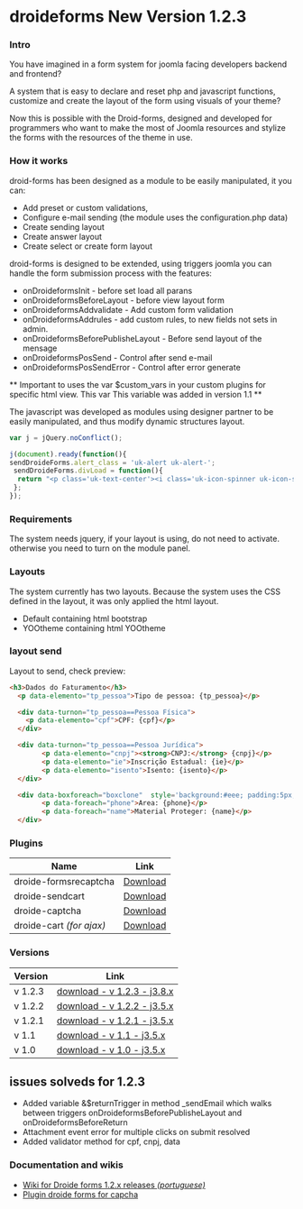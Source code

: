 # droideforms New Version 1.2.3

### Intro
You have imagined in a form system for joomla facing developers backend and frontend?

A system that is easy to declare and reset php and javascript functions, customize and create the layout of the form using visuals of your theme?

Now this is possible with the Droid-forms, designed and developed for programmers who want to make the most of Joomla resources and stylize the forms with the resources of the theme in use.

### How it works
droid-forms has been designed as a module to be easily manipulated, it you can:

* Add preset or custom validations,
* Configure e-mail sending (the module uses the configuration.php data)
* Create sending layout
* Create answer layout
* Create select or create form layout

droid-forms is designed to be extended, using triggers joomla you can handle the form submission process with the features:
* onDroideformsInit - before set load all parans
* onDroideformsBeforeLayout - before view layout form
* onDroideformsAddvalidate - Add custom form validation  
* onDroideformsAddrules - add custom rules, to new fields not sets in admin.
* onDroideformsBeforePublisheLayout - Before send layout of the mensage
* onDroideformsPosSend - Control after send e-mail
* onDroideformsPosSendError - Control after error generate

** Important to uses the var $custom_vars in your custom plugins for specific html view. This var This variable was added in version 1.1 **

The javascript was developed as modules using designer partner to be easily manipulated, and thus modify dynamic structures layout.

```javascript
var j = jQuery.noConflict();

j(document).ready(function(){
sendDroideForms.alert_class = 'uk-alert uk-alert-';
 sendDroideForms.divLoad = function(){
  return "<p class='uk-text-center'><i class='uk-icon-spinner uk-icon-spin'></i></p>";
 };
});
```

### Requirements

The system needs jquery, if your layout is using, do not need to activate. otherwise you need to turn on the module panel.


### Layouts

The system currently has two layouts. Because the system uses the CSS defined in the layout, it was only applied the html layout.

* Default containing html bootstrap
* YOOtheme containing html YOOtheme


### layout send

Layout to send, check preview:

```html
<h3>Dados do Faturamento</h3>
  <p data-elemento="tp_pessoa">Tipo de pessoa: {tp_pessoa}</p>

  <div data-turnon="tp_pessoa==Pessoa Física">
    <p data-elemento="cpf">CPF: {cpf}</p>
  </div>

  <div data-turnon="tp_pessoa==Pessoa Jurídica">
        <p data-elemento="cnpj"><strong>CNPJ:</strong> {cnpj}</p>
        <p data-elemento="ie">Inscrição Estadual: {ie}</p>
        <p data-elemento="isento">Isento: {isento}</p>
  </div>

  <div data-boxforeach="boxclone"  style='background:#eee; padding:5px; margin-top:5px; margin:bottom:5px;'>
        <p data-foreach="phone">Area: {phone}</p>
        <p data-foreach="name">Material Proteger: {name}</p>
  </div>


```

### Plugins

| Name                    | Link |
|-------------------------|------------------------------------------------------------------|
|droide-formsrecaptcha    | [Download](https://github.com/androidealp/droide-formsrecaptcha) |
|droide-sendcart          | [Download](https://github.com/androidealp/droide-sendcart)       |
|droide-captcha           | [Download](https://github.com/androidealp/droide-captcha)        |
|droide-cart *(for ajax)* | [Download](https://github.com/androidealp/droide-cart)           |

### Versions

| Version | Link |
|---------|------|
| v 1.2.3   | [download - v 1.2.3 - j3.8.x](https://github.com/androidealp/droide-forms/archive/v1.2.3.zip) |
| v 1.2.2   | [download - v 1.2.2 - j3.5.x](https://github.com/androidealp/droide-forms/archive/v1.2.2.zip) |
| v 1.2.1   | [download - v 1.2.1 - j3.5.x](https://github.com/androidealp/droide-forms/archive/v1.2.1.zip) |
| v 1.1   | [download - v 1.1 - j3.5.x](https://github.com/androidealp/droide-forms/archive/v1.1.zip) |
| v 1.0   | [download - v 1.0 - j3.5.x](https://github.com/androidealp/droide-forms/archive/v1.0.zip) |

## issues solveds for 1.2.3
 * Added variable &$returnTrigger in method _sendEmail which walks between triggers onDroideformsBeforePublisheLayout and onDroideformsBeforeReturn
 * Attachment event error for multiple clicks on submit resolved
 * Added validator method for cpf, cnpj, data

### Documentation and wikis
* [Wiki for Droide forms 1.2.x releases *(portuguese)*](https://github.com/androidealp/droide-forms/wiki/DroideForms-1.2-Funcionalidades)
* [Plugin droide forms for capcha](https://github.com/androidealp/droide-forms/wiki/Plugin-droide-forms-for-capcha)
